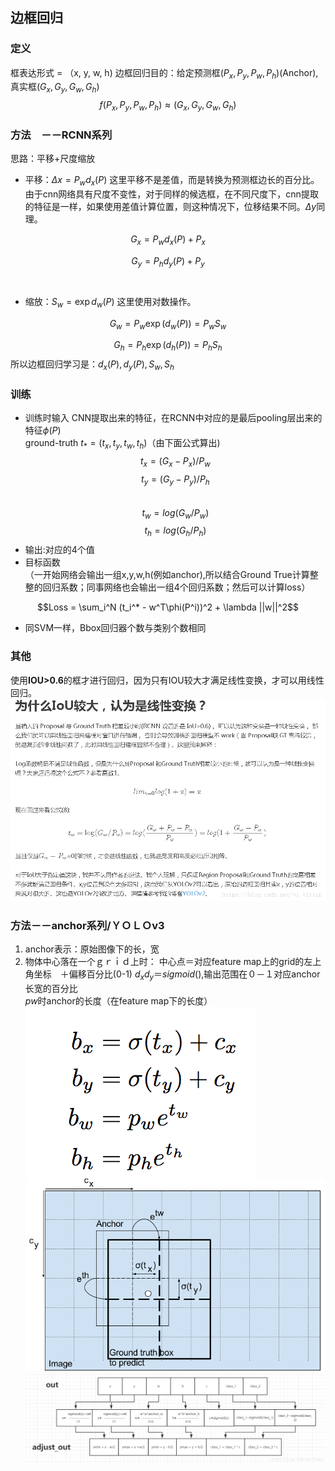## 边框回归
### 定义
框表达形式 = （x, y, w, h)
边框回归目的：给定预测框$(P_x, P_y, P_w, P_h)$(Anchor),真实框$(G_x, G_y, G_w, G_h)$  
$$f(P_x, P_y, P_w, P_h) \approx (G_x, G_y, G_w, G_h)$$
### 方法　－－RCNN系列
思路：平移+尺度缩放
- 平移：$\Delta x = P_wd_x(P)$  这里平移不是差值，而是转换为预测框边长的百分比。由于cnn网络具有尺度不变性，对于同样的候选框，在不同尺度下，cnn提取的特征是一样，如果使用差值计算位置，则这种情况下，位移结果不同。$\Delta y$同理。  

$$G_x = P_wd_x(P)+P_x$$  

$$G_y = P_hd_y(P)+P_y$$　　
   

- 缩放：$S_w = \exp{d_w(P)}$ 这里使用对数操作。 
    
$$G_w = P_w\exp (d_w(P))=P_wS_w$$  

$$G_h = P_h\exp (d_h(P))=P_hS_h$$
所以边框回归学习是：$d_x(P), d_y(P), S_w, S_h$  

### 训练
- 训练时输入
  CNN提取出来的特征，在RCNN中对应的是最后pooling层出来的特征$\phi(P)$  
  ground-truth $t_* = (t_x, t_y, t_w, t_h)$（由下面公式算出)  
  $$t_x = (G_x - P_x)/P_w$$ $$t_y = (G_y - P_y)/P_h$$  
  $$t_w = log(G_w/P_w)$$  $$t_h = log(G_h/P_h)$$
- 输出:对应的4个值
- 目标函数  
（一开始网络会输出一组x,y,w,h(例如anchor),所以结合Ground True计算整整的回归系数；同事网络也会输出一组4个回归系数；然后可以计算loss）

$$Loss = \sum_i^N (t_i^* - w^T\phi(P^i))^2 + \lambda ||w||^2$$  

- 同SVM一样，Bbox回归器个数与类别个数相同
### 其他
使用**IOU>0.6**的框才进行回归，因为只有IOU较大才满足线性变换，才可以用线性回归。
![alt](imgs/iou线性.png)   


### 方法－－anchor系列/ＹＯＬＯv3　
1. anchor表示：原始图像下的长，宽
2. 物体中心落在一个ｇｒｉｄ上时：
中心点＝对应feature map上的grid的左上角坐标　＋偏移百分比(0-1)
$d_xd_y＝sigmoid()$,输出范围在０－１对应anchor长宽的百分比  
$pw$时anchor的长度（在feature map下的长度）
![alt](imgs/bbr.png)   
![alt](imgs/bbr2.png)  
![alt](imgs/yolo6.png)  